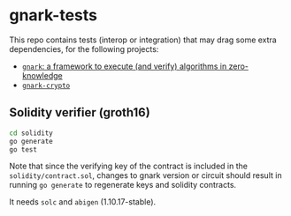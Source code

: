 # gnark-tests

This repo contains tests (interop or integration) that may drag some extra dependencies, for the following projects:

* [`gnark`: a framework to execute (and verify) algorithms in zero-knowledge](https://github.com/consensys/gnark) 
* [`gnark-crypto`](https://github.com/consensys/gnark-crypto)

## Solidity verifier (groth16)

```bash
cd solidity
go generate
go test
```

Note that since the verifying key of the contract is included in the `solidity/contract.sol`, changes to gnark version or circuit should result in running `go generate`  to regenerate keys and solidity contracts.

It needs `solc` and `abigen` (1.10.17-stable).
